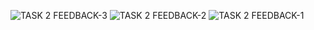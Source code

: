 ![TASK 2 FEEDBACK-3](https://github.com/Nrobi71/UX-Design/assets/96146103/7d25f764-d7a1-4bc7-9862-23e841c7a8c1)
![TASK 2 FEEDBACK-2](https://github.com/Nrobi71/UX-Design/assets/96146103/1512358e-bb88-4b78-ba87-91148076d15f)
![TASK 2 FEEDBACK-1](https://github.com/Nrobi71/UX-Design/assets/96146103/973074e2-7881-4901-bf3a-1a4721187bff)
